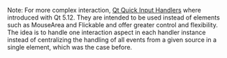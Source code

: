 Note: For more complex interaction, [Qt Quick Input Handlers](https://doc-snapshots.qt.io/qt5-dev/qtquickhandlers-index.html) where introduced with Qt 5.12. They are intended to be used instead of elements such as MouseArea and Flickable and offer greater control and flexibility.
The idea is to handle one interaction aspect in each handler instance instead of centralizing the handling of all events from a given source in a single element, which was the case before.

